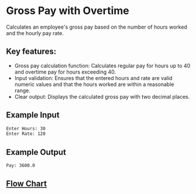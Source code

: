 # Gross Pay with Overtime
Calculates an employee's gross pay based on the number of hours worked and the hourly pay rate.

## Key features:
- Gross pay calculation function: Calculates regular pay for hours up to 40 and overtime pay for hours exceeding 40.
- Input validation: Ensures that the entered hours and rate are valid numeric values and that the hours worked are within a reasonable range.
- Clear output: Displays the calculated gross pay with two decimal places.

## Example Input 
```bash
Enter Hours: 30
Enter Rate: 120
```
## Example Output 

```bash
Pay: 3600.0 
```
## [Flow Chart](https://github.com/basmajou/python-fundamentals-projects/blob/main/assets/gross-pay-with-overtime-flowchart.pdf)
